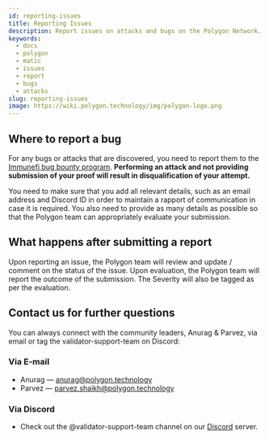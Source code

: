 ```yaml
---
id: reporting-issues
title: Reporting Issues
description: Report issues on attacks and bugs on the Polygon Network.
keywords:
  - docs
  - polygon
  - matic
  - issues
  - report
  - bugs
  - attacks
slug: reporting-issues
image: https://wiki.polygon.technology/img/polygon-logo.png
---
```


## Where to report a bug

For any bugs or attacks that are discovered, you need to report them to the [Immunefi bug bounty program](https://immunefi.com/bounty/polygon/). **Performing an attack and not providing submission of your proof will result in disqualification of your attempt.**

You need to make sure that you add all relevant details, such as an email address and Discord ID in order to maintain a rapport of communication in case it is required. You also need to provide as many details as possible so that the Polygon team can appropriately evaluate your submission.

## What happens after submitting a report

Upon reporting an issue, the Polygon team will review and update / comment on the status of the issue. Upon evaluation, the Polygon team will report the outcome of the submission. The Severity will also be tagged as per the evaluation.

## Contact us for further questions

You can always connect with the community leaders, Anurag & Parvez, via email or tag the validator-support-team on Discord:

### Via E-mail

* Anurag — anurag@polygon.technology
* Parvez — parvez.shaikh@polygon.technology

### Via Discord

* Check out the @validator-support-team channel on our [Discord](https://discord.com/invite/0xPolygon) server.
